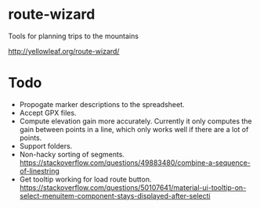# route-wizard

Tools for planning trips to the mountains

http://yellowleaf.org/route-wizard/

# Todo

* Propogate marker descriptions to the spreadsheet.
* Accept GPX files.
* Compute elevation gain more accurately.  Currently it only computes the gain between points in a line, which only works well if there are a lot of points.
* Support folders.
* Non-hacky sorting of segments. https://stackoverflow.com/questions/49883480/combine-a-sequence-of-linestring
* Get tooltip working for load route button.  https://stackoverflow.com/questions/50107641/material-ui-tooltip-on-select-menuitem-component-stays-displayed-after-selecti
